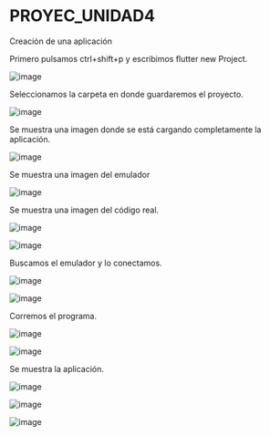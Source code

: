 # PROYEC_UNIDAD4
Creación de una aplicación

Primero pulsamos ctrl+shift+p y escribimos flutter new Project.

![image](https://user-images.githubusercontent.com/79875888/115161490-8c3dd100-a063-11eb-8dc4-19126376748b.png)

Seleccionamos la carpeta en donde guardaremos el proyecto.

![image](https://user-images.githubusercontent.com/79875888/115161531-e474d300-a063-11eb-9e8a-450a0d010904.png)

Se muestra una imagen donde se está cargando completamente la aplicación. 

![image](https://user-images.githubusercontent.com/79875888/115161537-f6567600-a063-11eb-8c87-d5d18cb06520.png)

Se muestra una imagen del emulador  

![image](https://user-images.githubusercontent.com/79875888/115161553-053d2880-a064-11eb-9333-dd38d9d81575.png)

Se muestra una imagen del código real.

![image](https://user-images.githubusercontent.com/79875888/115161565-1a19bc00-a064-11eb-8b7c-9fa450aeadcf.png)

![image](https://user-images.githubusercontent.com/79875888/115161568-2140ca00-a064-11eb-82e3-5c993a8f3449.png)

Buscamos el emulador y lo conectamos.

![image](https://user-images.githubusercontent.com/79875888/115161582-30c01300-a064-11eb-9685-5f4dc050315a.png)

![image](https://user-images.githubusercontent.com/79875888/115161586-361d5d80-a064-11eb-9c6e-02bcdb4f1154.png)

Corremos el programa.

![image](https://user-images.githubusercontent.com/79875888/115161598-446b7980-a064-11eb-884d-74e4e78ba6ad.png)

![image](https://user-images.githubusercontent.com/79875888/115161602-49302d80-a064-11eb-889e-e130c09a3c7d.png)

Se muestra la aplicación.

![image](https://user-images.githubusercontent.com/79875888/115161615-59e0a380-a064-11eb-9a0a-39d6c363a13f.png)

![image](https://user-images.githubusercontent.com/79875888/115161624-6402a200-a064-11eb-9065-4a9d3911e071.png)

![image](https://user-images.githubusercontent.com/79875888/115161627-695fec80-a064-11eb-9bae-ee0cb1e46a26.png)
